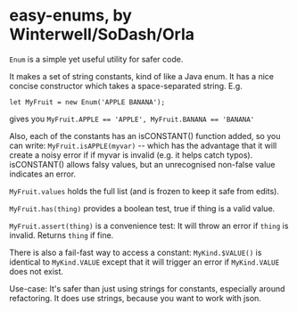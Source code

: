 
# easy-enums, by Winterwell/SoDash/Orla

`Enum` is a simple yet useful utility for safer code.

It makes a set of string constants, kind of like a Java enum. 
It has a nice concise constructor which takes a space-separated string. E.g. 

`let MyFruit = new Enum('APPLE BANANA');`   

gives you `MyFruit.APPLE == 'APPLE', MyFruit.BANANA == 'BANANA'`
 
Also, each of the constants has an isCONSTANT() function added, so you can write:
`MyFruit.isAPPLE(myvar)` -- which has the advantage that it will create a noisy error if
if myvar is invalid (e.g. it helps catch typos). isCONSTANT() allows falsy values, but an unrecognised
non-false value indicates an error.
 
`MyFruit.values` holds the full list (and is frozen to keep it safe from edits).
 
`MyFruit.has(thing)` provides a boolean test, true if thing is a valid value.

`MyFruit.assert(thing)` is a convenience test: It will throw an error if `thing` is invalid. Returns `thing` if fine.

There is also a fail-fast way to access a constant:
`MyKind.$VALUE()` is identical to `MyKind.VALUE` except that it will trigger
an error if `MyKind.VALUE` does not exist.

Use-case: It's safer than just using strings for constants, especially around refactoring.
It does use strings, because you want to work with json.
